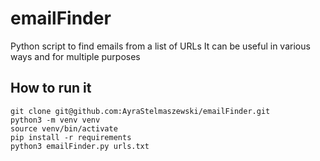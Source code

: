 # emailFinder

Python script to find emails from a list of URLs
It can be useful in various ways and for multiple purposes

## How to run it

    git clone git@github.com:AyraStelmaszewski/emailFinder.git
    python3 -m venv venv
    source venv/bin/activate
    pip install -r requirements
    python3 emailFinder.py urls.txt 

